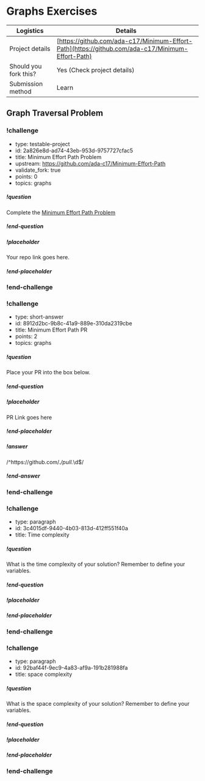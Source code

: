 # Graphs Exercises

| Logistics             | Details                                         |
| --------------------- | ----------------------------------------        |
| Project details       | [https://github.com/ada-c17/Minimum-Effort-Path](https://github.com/ada-c17/Minimum-Effort-Path)  |
| Should you fork this? | Yes (Check project details)                     |
| Submission method     | Learn                                           |


## Graph Traversal Problem

<!-- >>>>>>>>>>>>>>>>>>>>>> BEGIN CHALLENGE >>>>>>>>>>>>>>>>>>>>>> -->
<!-- Replace everything in square brackets [] and remove brackets  -->

### !challenge

* type: testable-project
* id: 2a826e8d-ad74-43eb-953d-9757727cfac5
* title: Minimum Effort Path Problem
* upstream: https://github.com/ada-c17/Minimum-Effort-Path
* validate_fork: true
* points: 0
* topics: graphs

##### !question

Complete the [Minimum Effort Path Problem](https://github.com/ada-c17/Minimum-Effort-Path)

##### !end-question

##### !placeholder

Your repo link goes here.

##### !end-placeholder

<!-- other optional sections -->
<!-- !hint - !end-hint (markdown, users can see after a failed attempt) -->
<!-- !rubric - !end-rubric (markdown, instructors can see while scoring a checkpoint) -->
<!-- !explanation - !end-explanation (markdown, students can see after answering correctly) -->

### !end-challenge

<!-- ======================= END CHALLENGE ======================= -->

<!-- >>>>>>>>>>>>>>>>>>>>>> BEGIN CHALLENGE >>>>>>>>>>>>>>>>>>>>>> -->
<!-- Replace everything in square brackets [] and remove brackets  -->

### !challenge

* type: short-answer
* id: 8912d2bc-9b8c-41a9-889e-310da2319cbe
* title: Minimum Effort Path PR
* points: 2
* topics: graphs

##### !question

Place your PR into the box below.

##### !end-question

##### !placeholder

PR Link goes here

##### !end-placeholder

##### !answer

/^https:\/\/github.com\/.*\/pull.*\d$/

##### !end-answer

<!-- other optional sections -->
<!-- !hint - !end-hint (markdown, users can see after a failed attempt) -->
<!-- !rubric - !end-rubric (markdown, instructors can see while scoring a checkpoint) -->
<!-- !explanation - !end-explanation (markdown, students can see after answering correctly) -->

### !end-challenge

<!-- ======================= END CHALLENGE ======================= -->

<!-- >>>>>>>>>>>>>>>>>>>>>> BEGIN CHALLENGE >>>>>>>>>>>>>>>>>>>>>> -->
<!-- Replace everything in square brackets [] and remove brackets  -->

### !challenge

* type: paragraph
* id: 3c4015df-9440-4b03-813d-412ff551f40a
* title: Time complexity
<!-- * points: [1] (optional, the number of points for scoring as a checkpoint) -->
<!-- * topics: [python, pandas] (Checkpoints only, optional the topics for analyzing points) -->

##### !question

What is the time complexity of your solution? Remember to define your variables.

##### !end-question

##### !placeholder


##### !end-placeholder

<!-- other optional sections -->
<!-- !hint - !end-hint (markdown, hidden, students click to view) -->
<!-- !rubric - !end-rubric (markdown, instructors can see while scoring a checkpoint) -->

### !end-challenge

<!-- ======================= END CHALLENGE ======================= -->

<!-- >>>>>>>>>>>>>>>>>>>>>> BEGIN CHALLENGE >>>>>>>>>>>>>>>>>>>>>> -->
<!-- Replace everything in square brackets [] and remove brackets  -->

### !challenge

* type: paragraph
* id: 92baf44f-9ec9-4a83-af9a-191b281988fa
* title: space complexity
<!-- * points: [1] (optional, the number of points for scoring as a checkpoint) -->
<!-- * topics: [python, pandas] (Checkpoints only, optional the topics for analyzing points) -->

##### !question

What is the space complexity of your solution? Remember to define your variables.

##### !end-question

##### !placeholder

##### !end-placeholder

### !end-challenge

<!-- ======================= END CHALLENGE ======================= -->
